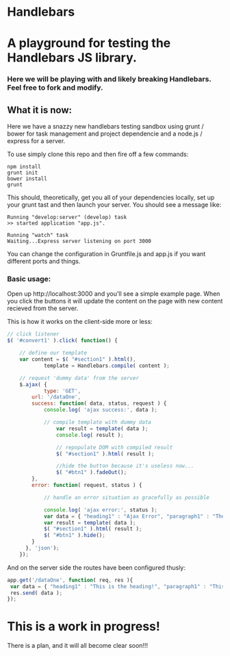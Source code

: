 Handlebars
==========

# A playground for testing the Handlebars JS library.

### Here we will be playing with and likely breaking Handlebars.  Feel free to fork and modify.

## What it is now: 

Here we have a snazzy new handlebars testing sandbox using grunt / bower for task management and project dependencie and a node.js / express for a server.

To use simply clone this repo and then fire off a few commands:

```
npm install
grunt init
bower install
grunt
```

This should, theoretically, get you all of your dependencies locally, set up your grunt tast and then launch your server. You should see a message like: 

```
Running "develop:server" (develop) task
>> started application "app.js".

Running "watch" task
Waiting...Express server listening on port 3000
```

You can change the configuration in Gruntfile.js and app.js if you want different ports and things. 


### Basic usage:


Open up http://localhost:3000 and you'll see a simple example page. When you click the buttons it will update the content on the page with new content recieved from the server. 

This is how it works on the client-side more or less:

```javascript
// click listener
$( '#convert1' ).click( function() {

	// define our template
	var content = $( "#section1" ).html(),
			template = Handlebars.compile( content );

	// request 'dummy data' from the server
	$.ajax( {
			type: 'GET', 
	    url: '/dataOne',
	    success: function( data, status, request ) {
		    console.log( 'ajax success:', data );

		    // compile template with dummy data
				var result = template( data );
				console.log( result );

				// repopulate DOM with compiled result
				$( "#section1" ).html( result );

				//hide the button because it's useless now...
				$( "#btn1" ).fadeOut();
	    },
	    error: function( request, status ) {

	    	// handle an error situation as gracefully as possible

		    console.log( 'ajax error:', status );
		    var data = { "heading1" : "Ajax Error", "paragraph1" : "The server respoonse is: " + status };
		    var result = template( data );
		    $( "#section1" ).html( result );
		    $( "#btn1" ).hide();
	    }
	  }, 'json');
	});

```
 And on the server side the routes have been configured thusly:

 ```javascript
 app.get('/dataOne', function( req, res ){
  var data = { "heading1" : "This is the heading!", "paragraph1" : "This is a bunch of content." };
  res.send( data );
});
```

# This is a work in progress!
There is a plan, and it will all become clear soon!!!


